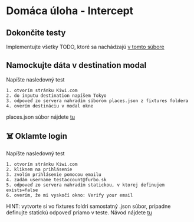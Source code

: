 # Domáca úloha - Intercept

## Dokončite testy

Implementujte všetky TODO, ktoré sa nachádzajú [v tomto súbore](https://github.com/skarbala/TAS_4/blob/main/cypress/e2e/6.lekcia/6.lekcia.cy.js)

## Namockujte dáta v destination modal
Napíšte nasledovný test
```
1. otvorím stránku Kiwi.com
2. do inputu destination napíšem Tokyo
3. odpoveď zo servera nahradím súborom places.json z fixtures foldera
4. overím destináciu v modal okne
```

places.json súbor nájdete [tu](https://github.com/skarbala/TAS_4/blob/main/cypress/fixtures/places.json)

## ☠️ Oklamte login
Napíšte nasledovný test

```
1. otvorím stránku Kiwi.com
2. kliknem na prihlásenie
3. zvolím prihlásenie pomocou emailu
4. zadám username testaccount@furbo.sk
5. odpoveď zo servera nahradím statickou, v ktorej definujem exists=false
6. overím, že mi vyskočí okno: Verify your email 
```

HINT: vytvorte si vo fixtures foldri samostatný .json súbor, prípadne definujte statickú odpoveď priamo v teste. Návod nájdete [tu](https://docs.cypress.io/api/commands/intercept#With-a-StaticResponse-object)